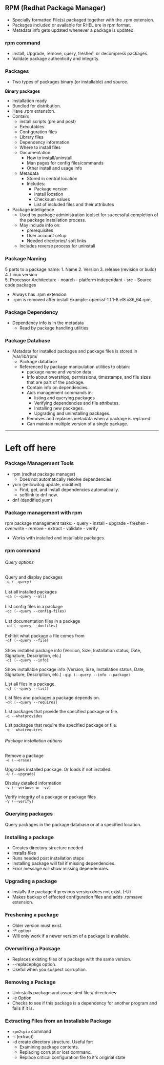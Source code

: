## RPM (Redhat Package Manager)
- Specially formatted File(s) packaged together with the .rpm extension. 
- Packages included or available for RHEL are in rpm format.
- Metadata info gets updated whenever a package is updated.

### rpm command
- Install, Upgrade, remove, query, freshen, or decompress packages.
- Validate package authenticity and integrity.

### Packages
- Two types of packages binary (or installable) and source.

**Binary packages**
- Installation ready
- Bundled for distribution.
- Have .rpm extension.
- Contain:
	- install scripts (pre and post)
	- Executables
	- Configuration files
	- Library files
	- Dependency information
	- Where to install files
	- Documentation
		- How to install/uninstall
		- Man pages for config files/commands
		- Other install and usage info
	- Metadata
		- Stored in central location
		- Includes:
			- Package version
			- Install location
			- Checksum values
			- List of included files and their attributes
- Package intelligence
	- Used by package administration toolset for successful completion of the package installation process. 
	- May include info on:
		- prerequisites
		- User account setup
		- Needed directories/ soft links
	- Includes reverse process for uninstall

### Package Naming
5 parts to a package name:
	1. Name
	2. Version
	3. release (revision or build)
	4. Linux version 	
	5. Processor Architecture
		- noarch
			- platform independant
		- src
			- Source code packages
- Always has .rpm extension
- .rpm is removed after install
Example:
	openssl-1.1.1-8.el8.x86_64.rpm,

### Package Dependency
- Dependency info is in the metadata
	- Read by package handling utilities

### Package Database
- Metadata for installed packages and package files is stored in /var/lib/rpm/
	- Package database
	- Referenced by package manipulation utilities to obtain:
		- package name and version data
		- Info about owerships, permissions, timestamps, and file sizes that are part of the package.
		- Contain info on dependencies.
		- Aids management commands in:
			- listing and querying packages
			- Verifying dependencies and file attributes.
			- Installing new packages.
			- Upgrading and uninstalling packages. 
		- Removes and replaces metadata when a package is replaced. 
		- Can maintain multiple version of a single package. 

---

# Left off here
### Package Management Tools
- rpm (redhat package manager)
	- Does not automatically resolve dependencies.
- yum (yellowdog update, modified)
	- Find, get, and install dependencies automatically.
	- softlink to dnf now.
- dnf (dandified yum)

### Package management with rpm
rpm package management tasks:
	- query
	- install
	- upgrade
	- freshen
	- overwrite
	- remove
	- extract
	- validate
	- verify
- Works with installed and installable packages.

### rpm command
###### Query options
Query and display packages\
`-q (--query)` \
\
List all installed packages\
`-qa (--query --all)`\
\
List config files in a package\
`-qc (--query --config-files)`\
\
List documentation files in a package\
`-qd (--query --docfiles)` \
\
Exhibit what package a file comes from\
`-qf (--query --file)` \
\
Show installed package info (Version, Size, Installation status, Date, Signature, Description, etc.)	
`-qi (--query --info)` 
	
Show installable package info (Version, Size, Installation status, Date, Signature, Description, etc.)
`-qip (--query --info --package)`

List all files in a package.\
`-ql (--query --list)`

List files and packages a package depends on. \
`-qR (--query --requires)`

List packages that provide the specified package or file.\
`-q --whatprovides`

List packages that require the specified package or file.\
`-q --whatrequires`

###### Package installation options
Remove a package\
`-e (--erase)`

Upgrades installed package. Or loads if not installed.\
`-U (--upgrade)`

Display detailed information\
`-v (--verbose or -vv)`

Verify integrity of a package or package files\
`-V (--verify)`

### Querying packages
Query packages in the package database or at a specified location. 

### Installing a package
- Creates directory structure needed
- Installs files
- Runs needed post installation steps
- Installing package will fail if missing dependencies.
- Error message will show missing dependencies.

### Upgrading a package
- Installs the package if previous version does not exist. (-U)
- Makes backup of effected configuration files and adds .rpmsave extension.

### Freshening a package
- Older version must exist. 
- -F option
- Will only work if a newer version of a package is available.

### Overwriting a Package
- Replaces existing files of a package with the same version.
- --replacepkgs option.
- Useful when you suspect corruption.

### Removing a Package
- Uninstalls package and associated files/ directories
- -e Option
- Checks to see if this package is a dependency for another program and fails if it is. 

### Extracting Files from an Installable Package
- `rpm2cpio` command
- -i (extract)
- -d create directory structure.
Useful for:
	- Examining package contents.
	- Replacing corrupt or lost command.
	- Replace critical configuration file to it's original state
